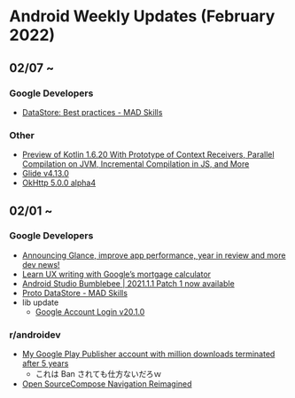 # Android Weekly Updates (February 2022)

## 02/07 ~

### Google Developers

- [DataStore: Best practices - MAD Skills](https://www.youtube.com/watch?v=S10ci36lBJ4)

### Other

- [Preview of Kotlin 1.6.20 With Prototype of Context Receivers, Parallel Compilation on JVM, Incremental Compilation in JS, and More](https://blog.jetbrains.com/kotlin/2022/02/kotlin-1-6-20-m1-released/)
- [Glide v4.13.0](https://github.com/bumptech/glide/releases)
- [OkHttp 5.0.0 alpha4](https://github.com/square/okhttp)

## 02/01 ~

### Google Developers

- [Announcing Glance, improve app performance, year in review and more dev news!](https://www.youtube.com/watch?v=QdNP_Q9_5AE)
- [Learn UX writing with Google’s mortgage calculator](https://www.youtube.com/watch?v=hE7EQCg--KY)
- [Android Studio Bumblebee | 2021.1.1 Patch 1 now available](https://androidstudio.googleblog.com/2022/02/android-studio-bumblebee-202111-patch-1.html)
- [Proto DataStore - MAD Skills](https://www.youtube.com/watch?v=aYhgwII6_VM)
- lib update
  - [Google Account Login v20.1.0](https://developers.google.com/android/guides/releases#february_01_2022)

### r/androidev

- [My Google Play Publisher account with million downloads terminated after 5 years](https://www.reddit.com/r/androiddev/comments/skch98/my_google_play_publisher_account_with_million/)
  - これは Ban されても仕方ないだろｗ
- [Open SourceCompose Navigation Reimagined](https://www.reddit.com/r/androiddev/comments/skm69f/compose_navigation_reimagined/)
